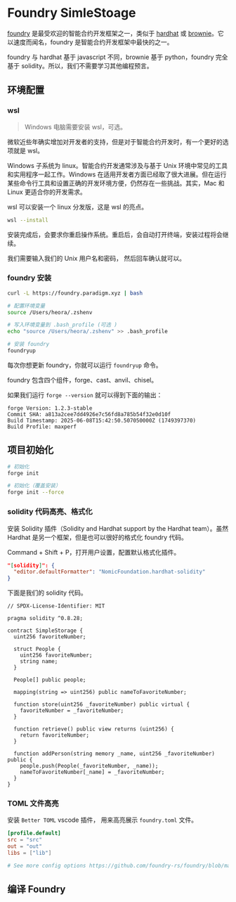 # Foundry SimleStoage

[foundry](https://www.foundry.com/) 是最受欢迎的智能合约开发框架之一，类似于 [hardhat](https://hardhat.org/) 或 [brownie](https://doc.confluxnetwork.org/docs/overview)。它以速度而闻名，foundry 是智能合约开发框架中最快的之一。

foundry 与 hardhat 基于 javascript 不同，brownie 基于 python，foundry 完全基于 solidity。所以，我们不需要学习其他编程预言。

## 环境配置

### wsl

> Windows 电脑需要安装 wsl，可选。

微软近些年确实增加对开发者的支持，但是对于智能合约开发时，有一个更好的选项就是 wsl。

Windows 子系统为 linux。智能合约开发通常涉及与基于 Unix 环境中常见的工具和实用程序一起工作。Windows 在适用开发者方面已经取了很大进展。但在运行某些命令行工具和设置正确的开发环境方便，仍然存在一些挑战。其实，Mac 和 Linux 更适合你的开发需求。

wsl 可以安装一个 linux 分发版，这是 wsl 的亮点。

```bash
wsl --install
```

安装完成后，会要求你重启操作系统。重启后，会自动打开终端，安装过程将会继续。

我们需要输入我们的 Unix 用户名和密码， 然后回车确认就可以。 

### foundry 安装

```bash
curl -L https://foundry.paradigm.xyz | bash
``` 

```bash
# 配置环境变量
source /Users/heora/.zshenv

# 写入环境变量到 .bash_profile (可选 )
echo "source /Users/heora/.zshenv" >> .bash_profile
```

```bash
# 安装 foundry
foundryup
```

每次你想更新 foundry，你就可以运行 `foundryup` 命令。

foundry 包含四个组件，forge、cast、anvil、chisel。

如果我们运行 `forge --version` 就可以得到下面的输出：

```
forge Version: 1.2.3-stable
Commit SHA: a813a2cee7dd4926e7c56fd8a785b54f32e0d10f
Build Timestamp: 2025-06-08T15:42:50.507050000Z (1749397370)
Build Profile: maxperf
```
 
## 项目初始化

```bash
# 初始化
forge init

# 初始化（覆盖安装）
forge init --force
```

### solidity 代码高亮、格式化

安装 Solidity 插件（Solidity and Hardhat support by the Hardhat team）。虽然 Hardhat 是另一个框架，但是也可以很好的格式化 foundry 代码。 

Command + Shift + P，打开用户设置，配置默认格式化插件。

```json
"[solidity]": {
  "editor.defaultFormatter": "NomicFoundation.hardhat-solidity"
}
```

下面是我们的 solidity 代码。

```solidity
// SPDX-License-Identifier: MIT

pragma solidity ^0.8.28;

contract SimpleStorage {
  uint256 favoriteNumber;

  struct People {
    uint256 favoriteNumber;
    string name;
  }

  People[] public people;

  mapping(string => uint256) public nameToFavoriteNumber;

  function store(uint256 _favoriteNumber) public virtual {
    favoriteNumber = _favoriteNumber;
  }

  function retrieve() public view returns (uint256) {
    return favoriteNumber;
  }

  function addPerson(string memory _name, uint256 _favoriteNumber) public {
    people.push(People(_favoriteNumber, _name));
    nameToFavoriteNumber[_name] = _favoriteNumber;
  }
}
```

### TOML 文件高亮

安装 `Better TOML` vscode 插件， 用来高亮展示 `foundry.toml` 文件。

```toml
[profile.default]
src = "src"
out = "out"
libs = ["lib"]

# See more config options https://github.com/foundry-rs/foundry/blob/master/crates/config/README.md#all-options
```
 
## 编译 Foundry

